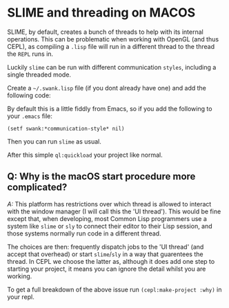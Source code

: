 # SLIME and threading on MACOS

SLIME, by default, creates a bunch of threads to help with its internal operations. This can be problematic when working with OpenGL (and thus CEPL), as compiling a `.lisp` file will run in a different thread to the thread the `REPL` runs in.

Luckily `slime` can be run with different communication `styles`, including a single threaded mode.

Create a `~/.swank.lisp` file (if you dont already have one) and add the following code:

By default this is a little fiddly from Emacs, so if you add the following to your `.emacs` file:

```
(setf swank:*communication-style* nil)
```

Then you can run `slime` as usual.

After this simple `ql:quickload` your project like normal.


## Q: Why is the macOS start procedure more complicated?

*A:* This platform has restrictions over which thread is allowed to interact with the window manager (I will call this the 'UI thread'). This would be fine except that, when developing, most Common Lisp programmers use a system like `slime` or `sly` to connect their editor to their Lisp session, and those systems normally run code in a different thread.

The choices are then: frequently dispatch jobs to the 'UI thread' (and accept that overhead) or start `slime`/`sly` in a way that guarentees the thread. In CEPL we choose the latter as, although it does add one step to starting your project, it means you can ignore the detail whilst you are working.

To get a full breakdown of the above issue run `(cepl:make-project :why)` in your repl.

